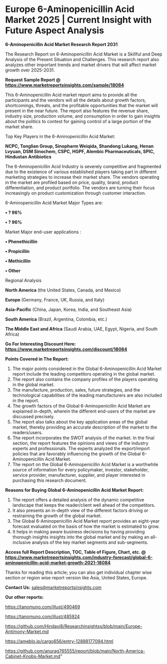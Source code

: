 # Europe 6-Aminopenicillin Acid Market 2025 | Current Insight with Future Aspect Analysis

<strong>6-Aminopenicillin Acid Market Research Report 2031</strong>

The Research Report on 6-Aminopenicillin Acid Market is a Skillful and Deep Analysis of the Present Situation and Challenges. This research report also analyzes other important trends and market drivers that will affect market growth over 2025-2031.

<strong>Request Sample Report @ <a href=https://www.marketreportsinsights.com/sample/18084>https://www.marketreportsinsights.com/sample/18084</a></strong>

This 6-Aminopenicillin Acid market report aims to provide all the participants and the vendors will all the details about growth factors, shortcomings, threats, and the profitable opportunities that the market will present in the near future. The report also features the revenue share, industry size, production volume, and consumption in order to gain insights about the politics to contest for gaining control of a large portion of the market share.

Top Key Players in the 6-Aminopenicillin Acid Market:

<strong>NCPC, Tonglian Group, Sinopharm Weiqida, Shandong Lukang, Henan Lvyuan, DSM Sinochem, CSPC, HGPF, Alembic Pharmaceuticals, SPIC, Hindustan Antibiotics</strong>

The 6-Aminopenicillin Acid Industry is severely competitive and fragmented due to the existence of various established players taking part in different marketing strategies to increase their market share. The vendors operating in the market are profiled based on price, quality, brand, product differentiation, and product portfolio. The vendors are turning their focus increasingly on product customization through customer interaction.

6-Aminopenicillin Acid Market Major Types are:

<strong>• ? 96%

• ? 96%</strong>

Market Major end-user applications :

<strong>• Phenethicillin

• Propicillin

• Methicillin

• Other</strong>

Regional Analysis

</u><strong><b>North America</b></strong> (the United States, Canada, and Mexico)

<strong><b>Europe </b></strong>(Germany, France, UK, Russia, and Italy)

<strong><b>Asia-Pacific</b></strong> (China, Japan, Korea, India, and Southeast Asia)

<strong><b>South America</b></strong> (Brazil, Argentina, Colombia, etc.)

<strong><b>The Middle East and Africa</b></strong> (Saudi Arabia, UAE, Egypt, Nigeria, and South Africa)

<strong>Go For Interesting Discount Here: <a href=https://www.marketreportsinsights.com/discount/18084>https://www.marketreportsinsights.com/discount/18084</a></strong>

<strong>Points Covered in The Report:</strong>
<ol>
  <li>The major points considered in the Global 6-Aminopenicillin Acid Market report include the leading competitors operating in the global market.</li>
  <li>The report also contains the company profiles of the players operating in the global market.</li>
  <li>The manufacture, production, sales, future strategies, and the technological capabilities of the leading manufacturers are also included in the report.</li>
  <li>The growth factors of the Global 6-Aminopenicillin Acid Market are explained in-depth, wherein the different end-users of the market are discussed precisely.</li>
  <li>The report also talks about the key application areas of the global market, thereby providing an accurate description of the market to the readers/users.</li>
  <li>The report incorporates the SWOT analysis of the market. In the final section, the report features the opinions and views of the industry experts and professionals. The experts analyzed the export/import policies that are favorably influencing the growth of the Global 6-Aminopenicillin Acid Market.</li>
  <li>The report on the Global 6-Aminopenicillin Acid Market is a worthwhile source of information for every policymaker, investor, stakeholder, service provider, manufacturer, supplier, and player interested in purchasing this research document.</li>
</ol>
<strong>Reasons for Buying Global 6-Aminopenicillin Acid Market Report:</strong>

<ol>
  <li>The report offers a detailed analysis of the dynamic competitive landscape that keeps the reader/client well ahead of the competitors.</li>
  <li>It also presents an in-depth view of the different factors driving or restraining the growth of the global market.</li>
  <li>The Global 6-Aminopenicillin Acid Market report provides an eight-year forecast evaluated on the basis of how the market is estimated to grow.</li>
  <li>It helps in making aware business decisions by having providing thorough insights insights into the global market and by making an all-inclusive analysis of the key market segments and sub-segments.</li>
</ol>
<strong>Access full Report Description, TOC, Table of Figure, Chart, etc. @ <a href=https://www.marketreportsinsights.com/industry-forecast/global-6-aminopenicillin-acid-market-growth-2021-18084>https://www.marketreportsinsights.com/industry-forecast/global-6-aminopenicillin-acid-market-growth-2021-18084</a></strong>


Thanks for reading this article; you can also get individual chapter wise section or region wise report version like Asia, United States, Europe.

<strong>Contact Us:</strong>
sales@marketreportsinsights.com

<strong>Our other reports:</strong>

<a href=https://tanomuno.com/illust/490469>https://tanomuno.com/illust/490469</a>

<a href=https://tanomuno.com/illust/485924>https://tanomuno.com/illust/485924</a>

<a href=https://github.com/Hindavi8/Researchinsightss/blob/main/Europe-Antimony-Market.md>https://github.com/Hindavi8/Researchinsightss/blob/main/Europe-Antimony-Market.md</a>

<a href=https://ameblo.jp/cargo656/entry-12888177094.html>https://ameblo.jp/cargo656/entry-12888177094.html</a>

<a href=https://github.com/anurag765555/report/blob/main/North-America-Cabinet-Knobs-Market.md>https://github.com/anurag765555/report/blob/main/North-America-Cabinet-Knobs-Market.md</a>"
